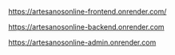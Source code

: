https://artesanosonline-frontend.onrender.com/

https://artesanosonline-backend.onrender.com

https://artesanosonline-admin.onrender.com
